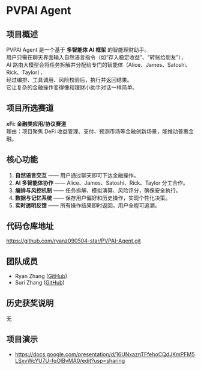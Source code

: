# PVPAI Agent

## 项目概述
PVPAI Agent 是一个基于 **多智能体 AI 框架** 的智能理财助手。  
用户只需在聊天界面输入自然语言指令（如“存入稳定收益”、“转账给朋友”），  
AI 路由大模型会将任务拆解并分配给专门的智能体（Alice、James、Satoshi、Rick、Taylor），  
经过编排、工具调用、风险校验后，执行并返回结果。  
它让复杂的金融操作变得像和理财小助手对话一样简单。  

## 项目所选赛道
**xFi: 金融类应用/协议赛道**  
理由：项目聚焦 DeFi 收益管理、支付、预测市场等金融创新场景，能推动普惠金融。  

## 核心功能
1. **自然语言交互** —— 用户通过聊天即可下达金融操作。  
2. **AI 多智能体协作** —— Alice、James、Satoshi、Rick、Taylor 分工合作。  
3. **编排与风控机制** —— 任务拆解、模拟演算、风险评分，确保安全执行。  
4. **数据与记忆系统** —— 保存用户偏好和历史操作，实现个性化决策。  
5. **实时透明反馈** —— 所有操作结果即时返回，用户全程可追溯。  

## 代码仓库地址

https://github.com/ryanz090504-star/PVPAI-Agent.git

## 团队成员
- Ryan Zhang ([GitHub](https://github.com/ryanz090504-star))  
- Suri Zhang ([GitHub](https://github.com/surizhang1028-jpg))  

## 历史获奖说明
无


## 项目演示
- https://docs.google.com/presentation/d/16UNxaznTFfehoCQdJKmPFM5LSxvWcYU7U-fqOlBvMA0/edit?usp=sharing

